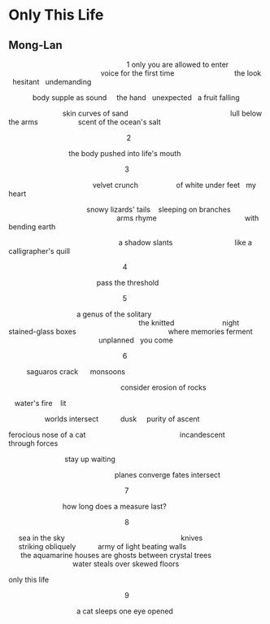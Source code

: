 # Only This Life
## Mong-Lan
                                                           1
only you are allowed to enter
                                              voice for the first time
                             the look   hesitant   undemanding

            body supple as sound
    the hand   unexpected   a fruit falling

                           skin curves of sand
                                                  lull below the arms
                   scent of the ocean's salt


                                                           2

                              the body pushed into life's mouth


                                                          3

                                          velvet crunch
                  of white under feet   my heart

                                       snowy lizards' tails
   sleeping on branches
                                                      arms rhyme
                                           with bending earth

                                                       a shadow slants
                              like a calligrapher's quill


                                                         4

                                            pass the threshold


                                                         5

                                  a genus of the solitary
                                                                 the knitted
                       night       stained-glass boxes
                                             where memories ferment
                                             unplanned   you come


                                                         6

         saguaros crack      monsoons

                                                        consider erosion of
rocks

   water's fire    lit

                  worlds intersect           dusk     purity of ascent

ferocious nose of a cat
                                              incandescent          through
forces

                            stay up waiting

                                                     planes converge
fates intersect


                                                          7

                           how long does a measure last?


                                                          8

     sea in the sky
                                                         knives
                                   striking obliquely           army of light
beating walls
                                            the aquamarine houses are ghosts
between crystal trees
                                water steals over skewed floors

only this life


                                                          9

                                  a cat sleeps one eye opened